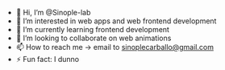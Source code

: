 - 👋 Hi, I’m @Sinople-lab
- 👀 I’m interested in web apps and web frontend development
- 🌱 I’m currently learning frontend development
- 💞️ I’m looking to collaborate on web animations
- 📫 How to reach me -> email to sinoplecarballo@gmail.com
- ⚡ Fun fact: I dunno

<!---
Sinople-lab/Sinople-lab is a ✨ special ✨ repository because its `README.md` (this file) appears on your GitHub profile.
You can click the Preview link to take a look at your changes.
--->

